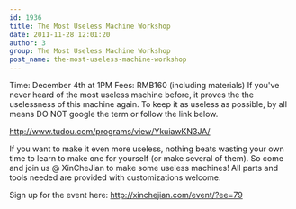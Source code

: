 ```yaml
---
id: 1936
title: The Most Useless Machine Workshop
date: 2011-11-28 12:01:20
author: 3
group: The Most Useless Machine Workshop
post_name: the-most-useless-machine-workshop
---
```


Time: December 4th at 1PM
Fees: RMB160 (including materials)
If you've never heard of the most useless machine before, it proves the the uselessness of this machine again. To keep it as useless as possible, by all means DO NOT google the term or follow the link below.

<http://www.tudou.com/programs/view/YkuiawKN3JA/>

If you want to make it even more useless, nothing beats wasting your own time to learn to make one for yourself (or make several of them). So come and join us @ XinCheJian to make some useless machines! All parts and tools needed are provided with customizations welcome.

Sign up for the event here: <http://xinchejian.com/event/?ee=79>